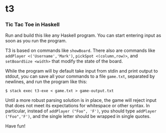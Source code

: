 # t3

### Tic Tac Toe in Haskell

Run and build this like any Haskell program. You can start entering input as soon as you run the program.

T3 is based on commands like `showBoard`. There also are commands like `addPlayer <('Username','Mark')`, `pickSpot <(column,row)>`, and `setBoardSize <width>` that modify the state of the board.

While the program will by default take input from stdin and print output to stdout, you can save all your commands to a file `game.txt`, separated by newlines, and run the program like this:
```
$ stack exec t3-exe < game.txt > game-output.txt
```

Until a more robust parsing solution is in place, the game will reject input that does not meet its expectations for whitespace or other syntax. In particular, instead of `addPlayer ("Foo", 'F')`, you should type `addPlayer ("Foo",'F')`, and the single letter should be wrapped in single quotes.

Have fun!
